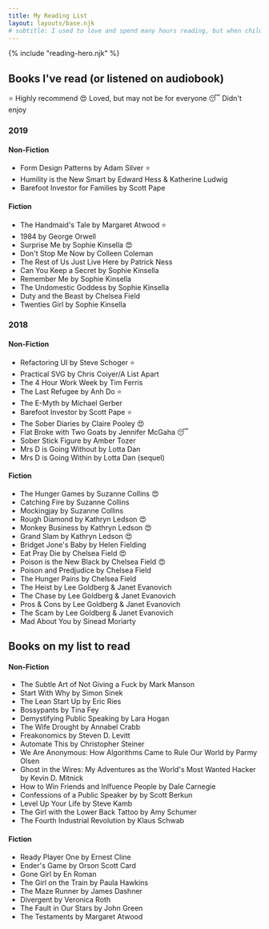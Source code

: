 ```yaml
---
title: My Reading List
layout: layouts/base.njk
# subtitle: I used to love and spend many hours reading, but when children came along I found it difficult to find the time or brain power to read more than short articles and blogs. 
---
```


  <!-- <h1>{{title}}</h1> -->
  <!-- {%- if subtitle %}<p class="subtitle">{{ subtitle | safe }}</p>{% endif %} -->
  {% include "reading-hero.njk" %}
 
<!-- I was inspired by [Una's book list](https://github.com/una/personal-goals/blob/master/ideas-and-misc/book-checklist.md) to keep a record of my reading.

I used to love and spend many hours reading, but when children came along I found it difficult to make the time to read more than articles and blogs. 
Now that I've recently reclaimed some of my free time (and brain power), I'm aiming to read at least one book (fiction or non fiction) each month.  -->



## Books I've read (or listened on audiobook)

<span class="emoji-legend">:star: Highly recommend</span>
<span class="emoji-legend">:heart_eyes: Loved, but may not be for everyone</span>
<span class="emoji-legend">:sleeping: Didn't enjoy</span>


### 2019 

#### Non-Fiction 

- Form Design Patterns by Adam Silver :star:
- Humility is the New Smart by Edward Hess & Katherine Ludwig
- Barefoot Investor for Families by Scott Pape

#### Fiction

- The Handmaid's Tale by Margaret Atwood :star: 
- 1984 by George Orwell
- Surprise Me by Sophie Kinsella :heart_eyes:
- Don't Stop Me Now by Colleen Coleman
- The Rest of Us Just Live Here by Patrick Ness
- Can You Keep a Secret by Sophie Kinsella
- Remember Me by Sophie Kinsella
- The Undomestic Goddess by Sophie Kinsella
- Duty and the Beast by Chelsea Field
- Twenties Girl by Sophie Kinsella

### 2018

#### Non-Fiction

- Refactoring UI by Steve Schoger :star:
- Practical SVG by Chris Coiyer/A List Apart
- The 4 Hour Work Week by Tim Ferris
- The Last Refugee by Anh Do :star: 
- The E-Myth by Michael Gerber
- Barefoot Investor by Scott Pape :star: 
- The Sober Diaries by Claire Pooley :heart_eyes:
- Flat Broke with Two Goats by Jennifer McGaha :sleeping: 
- Sober Stick Figure by Amber Tozer
- Mrs D is Going Without by Lotta Dan
- Mrs D is Going Within by Lotta Dan (sequel)

#### Fiction

- The Hunger Games by Suzanne Collins :heart_eyes:
- Catching Fire by Suzanne Collins 
- Mockingjay by Suzanne Collins 
- Rough Diamond by Kathryn Ledson :heart_eyes:
- Monkey Business by Kathryn Ledson :heart_eyes:
- Grand Slam by Kathryn Ledson :heart_eyes:
- Bridget Jone's Baby by Helen Fielding
- Eat Pray Die by Chelsea Field :heart_eyes:
- Poison is the New Black by Chelsea Field :heart_eyes:
- Poison and Predjudice by Chelsea Field 
- The Hunger Pains by Chelsea Field
- The Heist by Lee Goldberg & Janet Evanovich
- The Chase by Lee Goldberg & Janet Evanovich
- Pros & Cons by Lee Goldberg & Janet Evanovich
- The Scam by Lee Goldberg & Janet Evanovich
- Mad About You by Sinead Moriarty

## Books on my list to read

#### Non-Fiction

- The Subtle Art of Not Giving a Fuck by Mark Manson
- Start With Why by Simon Sinek
- The Lean Start Up by Eric Ries
- Bossypants by Tina Fey
- Demystifying Public Speaking by Lara Hogan
- The Wife Drought by Annabel Crabb
- Freakonomics by Steven D. Levitt
- Automate This by Christopher Steiner
- We Are Anonymous: How Algorithms Came to Rule Our World by Parmy Olsen
- Ghost in the Wires: My Adventures as the World's Most Wanted Hacker by Kevin D. Mitnick
- How to Win Friends and Inlfuence People by Dale Carnegie
- Confessions of a Public Speaker by by Scott Berkun 
- Level Up Your Life by Steve Kamb
- The Girl with the Lower Back Tattoo by Amy Schumer
- The Fourth Industrial Revolution by Klaus Schwab


#### Fiction

- Ready Player One by Ernest Cline
- Ender's Game by Orson Scott Card
- Gone Girl by En Roman
- The Girl on the Train by Paula Hawkins
- The Maze Runner by James Dashner
- Divergent by Veronica Roth
- The Fault in Our Stars by John Green
- The Testaments by Margaret Atwood

